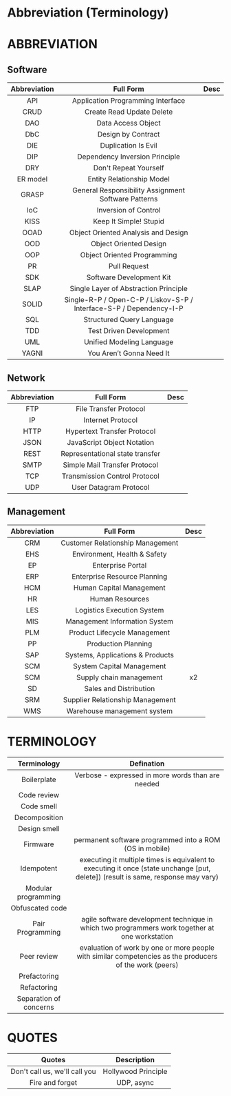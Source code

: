 # Abbreviation (Terminology)

# ABBREVIATION

## Software

Abbreviation|Full Form|Desc
:-:|:-:|:-:
API|Application Programming Interface|
CRUD|Create Read Update Delete|
DAO|Data Access Object|
DbC|Design by Contract|
DIE|Duplication Is Evil|
DIP|Dependency Inversion Principle|
DRY|Don't Repeat Yourself|
ER model|Entity Relationship Model|
GRASP|General Responsibility Assignment Software Patterns|
IoC|Inversion of Control| 
KISS|Keep It Simple! Stupid|
OOAD|Object Oriented Analysis and Design|
OOD|Object Oriented Design
OOP|Object Oriented Programming|
PR|Pull Request|
SDK|Software Development Kit|
SLAP|Single Layer of Abstraction Principle|
SOLID|Single-R-P / Open-C-P / Liskov-S-P / Interface-S-P / Dependency-I-P |
SQL|Structured Query Language|
TDD|Test Driven Development|
UML|Unified Modeling Language|
YAGNI|You Aren’t Gonna Need It|

## Network
Abbreviation|Full Form|Desc
:-:|:-:|:-:
FTP|File Transfer Protocol|
IP|Internet Protocol|
HTTP|Hypertext Transfer Protocol|
JSON|JavaScript Object Notation|
REST|Representational state transfer|
SMTP|Simple Mail Transfer Protocol|
TCP|Transmission Control Protocol|
UDP|User Datagram Protocol|

## Management
Abbreviation|Full Form|Desc
:-:|:-:|:-:
CRM|Customer Relationship Management|
EHS|Environment, Health & Safety|
EP|Enterprise Portal|
ERP|Enterprise Resource Planning|
HCM|Human Capital Management|
HR|Human Resources|
LES|Logistics Execution System|
MIS|Management Information System|
PLM|Product Lifecycle Management|
PP|Production Planning|
SAP|Systems, Applications & Products|
SCM|System Capital Management|
SCM|Supply chain management|x2
SD|Sales and Distribution|
SRM|Supplier Relationship Management|
WMS|Warehouse management system|

# TERMINOLOGY

Terminology|Defination
:-:|:-:
Boilerplate|Verbose - expressed in more words than are needed
Code review|
Code smell|
Decomposition|
Design smell|
Firmware|permanent software programmed into a ROM (OS in mobile)
Idempotent|executing it multiple times is equivalent to executing it once (state unchange [put, delete]) (result is same, response may vary)
Modular programming|
Obfuscated code|
Pair Programming|agile software development technique in which two programmers work together at one workstation
Peer review|evaluation of work by one or more people with similar competencies as the producers of the work (peers)
Prefactoring|
Refactoring|
Separation of concerns|


# QUOTES

Quotes|Description
:-:|:-:
Don't call us, we'll call you|Hollywood Principle
Fire and forget|UDP, async


